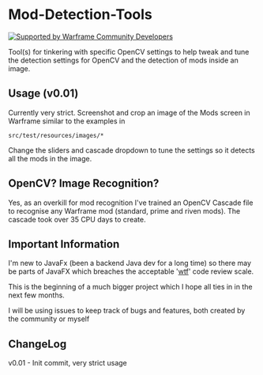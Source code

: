 # Mod-Detection-Tools

[![Supported by Warframe Community Developers](https://raw.githubusercontent.com/Warframe-Community-Developers/banner/master/banner.png)](https://github.com/Warframe-Community-Developers "Supported by Warframe Community Developers")

Tool(s) for tinkering with specific OpenCV settings to help tweak and tune the detection settings for OpenCV and the detection of mods inside an image. 

## Usage (v0.01)
Currently very strict. Screenshot and crop an image of the Mods screen in Warframe similar to the examples in 
```
src/test/resources/images/*
```
Change the sliders and cascade dropdown to tune the settings so it detects all the mods in the image. 

## OpenCV? Image Recognition? 
Yes, as an overkill for mod recognition I've trained an OpenCV Cascade file to recognise any Warframe mod (standard, prime and riven mods). The cascade took over 35 CPU days to create. 

## Important Information
I'm new to JavaFx (been a backend Java dev for a long time) so there may be parts of JavaFX which breaches the acceptable '[wtf](https://s-media-cache-ak0.pinimg.com/236x/ff/68/a5/ff68a5a9d71c3eea9ae4f9e8fed469d1.jpg)' code review scale. 

This is the beginning of a much bigger project which I hope all ties in in the next few months.

I will be using issues to keep track of bugs and features, both created by the community or myself

## ChangeLog

v0.01 - Init commit, very strict usage

